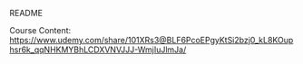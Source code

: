 README

Course Content:
https://www.udemy.com/share/101XRs3@BLF6PcoEPgyKtSi2bzj0_kL8KOuphsr6k_qqNHKMYBhLCDXVNVJJJ-WmjIuJlmJa/
